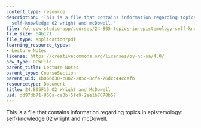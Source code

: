 ```yaml
---
content_type: resource
description: 'This is a file that contains information regarding topics in epistemology:
  self-knowledge 02 wright and mcDowell.'
file: /ol-ocw-studio-app/courses/24-805-topics-in-epistemology-self-knowledge-fall-2015/dd97db71950aca3b5fe92ee1b7078b57_MIT24_805F15_02Wright.pdf
file_size: 646171
file_type: application/pdf
learning_resource_types:
- Lecture Notes
license: https://creativecommons.org/licenses/by-nc-sa/4.0/
ocw_type: OCWFile
parent_title: Lecture Notes
parent_type: CourseSection
parent_uid: 1b066d30-c882-205c-8cf4-76dcc44ccafb
resourcetype: Document
title: 24.805F15 02 Wright and McDowell
uid: dd97db71-950a-ca3b-5fe9-2ee1b7078b57
---
```

This is a file that contains information regarding topics in epistemology: self-knowledge 02 wright and mcDowell.